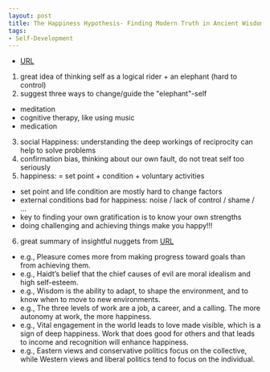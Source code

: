 ```yaml
---
layout: post
title: The Happiness Hypothesis- Finding Modern Truth in Ancient Wisdom
tags:
- Self-Development
---
```



- [URL](https://www.amazon.com/dp/B003E749TE/ref=dp-kindle-redirect?_encoding=UTF8&btkr=1)


1. great idea of thinking self as a logical rider + an elephant (hard to control)
2. suggest three ways to change/guide the "elephant"-self
- meditation
- cognitive therapy, like using music
- medication
3. social Happiness: understanding the deep workings of reciprocity can help to solve problems
4. confirmation bias, thinking about our own fault, do not treat self too seriously
5. happiness: = set point + condition + voluntary activities
- set point and life condition are mostly hard to change factors
-  external conditions bad for happiness: noise / lack of control / shame / ...
-  key to finding your own gratification is to know your own strengths
-  doing challenging and achieving things make you happy!!!
6. great summary of insightful nuggets from [URL](http://takingcareofmyownbusiness.com/2014/11/15/the-happiness-hypothesis-by-jonathan-haidt-2006/)
- e.g., Pleasure comes more from making progress toward goals than from achieving them.
- e.g., Haidt’s belief that the chief causes of evil are moral idealism and high self-esteem.
- e.g., Wisdom is the ability to adapt, to shape the environment, and to know when to move to new environments.
- e.g., The three levels of work are a job, a career, and a calling.  The more autonomy at work, the more happiness.
- e.g., Vital engagement in the world leads to love made visible, which is a sign of deep happiness.
Work that does good for others and that leads to income and recognition will enhance happiness.
- e.g., Eastern views and conservative politics focus on the collective, while Western views and liberal politics tend to focus on the individual.
